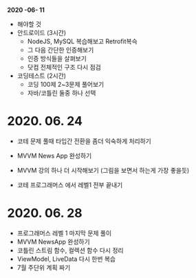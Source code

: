 **2020 -06- 11** 

-  해야할 것
  - 안드로이드 (3시간)
    - NodeJS, MySQL 복습해보고 Retrofit복슥
    - 그 다음 간단한 인증해보기
    - 인증 방식들을 살펴보기
    - 닷컴 전체적인 구조 다시 점검  
  - 코딩테스트 (2시간)
    - 코딩 100제 2~3문제 풀어보기
    - 자바/코틀린 둘중 하나 선택
    
    
 # 2020. 06. 24

- 코테 문제 풀때 타입간 전환을 좀더 익숙하게 처리하기

- MVVM News App 완성하기

- MVVM 강의 하나 더 시작해보기 (그림을 보면서 하는게 가장 좋을듯)
- 코테 프로그래머스 에서 레벨1 전부 끝내기

# 2020. 06. 28

- 프로그래머스 레벨 1 마지막 문제 풀이
- MVVM NewsApp 완성하기
- 코틀린 스트림 함수, 컬렉션 함수 다시 정리
- ViewModel, LiveData 다시 한번 복습
- 7월 주단위 계획 짜기
